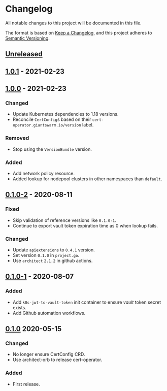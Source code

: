 # Changelog

All notable changes to this project will be documented in this file.

The format is based on [Keep a Changelog](https://keepachangelog.com/en/1.0.0/),
and this project adheres to [Semantic Versioning](https://semver.org/spec/v2.0.0.html).

## [Unreleased]

## [1.0.1] - 2021-02-23

## [1.0.0] - 2021-02-23

### Changed

- Update Kubernetes dependencies to 1.18 versions.
- Reconcile `CertConfig`s based on their `cert-operator.giantswarm.io/version` label.

### Removed

- Stop using the `VersionBundle` version.

### Added

- Add network policy resource.
- Added lookup for nodepool clusters in other namespaces than `default`.

## [0.1.0-2] - 2020-08-11

### Fixed

- Skip validation of reference versions like `0.1.0-1`.
- Continue to export vault token expiration time as 0 when lookup fails.

### Changed

- Update `apiextensions` to `0.4.1` version.
- Set version `0.1.0` in `project.go`.
- Use `architect` `2.1.2` in github actions.

## [0.1.0-1] - 2020-08-07

### Added

- Add `k8s-jwt-to-vault-token` init container to ensure *vault* token secret exists.
- Add Github automation workflows.

## [0.1.0] 2020-05-15

### Changed

- No longer ensure CertConfig CRD.
- Use architect-orb to release cert-operator.

### Added

- First release.

[Unreleased]: https://github.com/giantswarm/cert-operator/compare/v1.0.1...HEAD
[1.0.1]: https://github.com/giantswarm/cert-operator/compare/v1.0.0...v1.0.1
[1.0.0]: https://github.com/giantswarm/cert-operator/compare/v0.1.0-2...v1.0.0
[0.1.0-2]: https://github.com/giantswarm/cert-operator/compare/v0.1.0-1...v0.1.0-2
[0.1.0-1]: https://github.com/giantswarm/cert-operator/compare/v0.1.0...v0.1.0-1
[0.1.0]: https://github.com/giantswarm/cert-operator/releases/tag/v0.1.0
